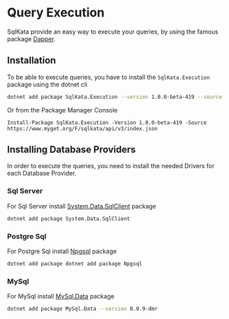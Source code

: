 # Query Execution

SqlKata provide an easy way to execute your queries, by using the famous package
[Dapper](https://github.com/StackExchange/Dapper).

## Installation
To be able to execute queries, you have to install the `SqlKata.Execution` package using the dotnet cli

```sh
dotnet add package SqlKata.Execution --version 1.0.0-beta-419 --source https://www.myget.org/F/sqlkata/api/v3/index.json

```

Or from the Package Manager Console

```
Install-Package SqlKata.Execution -Version 1.0.0-beta-419 -Source https://www.myget.org/F/sqlkata/api/v3/index.json
```

## Installing Database Providers
In order to execute the queries, you need to install the needed Drivers for each Database Provider.

### Sql Server
For Sql Server install [System.Data.SqlClient](https://www.nuget.org/packages/System.Data.SqlClient/) package

```sh
dotnet add package System.Data.SqlClient
```

### Postgre Sql

For Postgre Sql install [Npgsql](http://www.npgsql.org/) package

```sh
dotnet add package dotnet add package Npgsql
```

### MySql

For MySql install [MySql.Data](https://www.nuget.org/packages/MySql.Data/8.0.9-dmr) package

```sh
dotnet add package MySql.Data --version 8.0.9-dmr
```